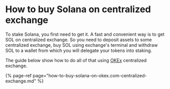 # How to buy Solana on centralized exchange

To stake Solana, you first need to get it. A fast and convenient way is to get SOL on centralized exchange. So you need to deposit assets to some centralized exchange, buy SOL using exchange's terminal and withdraw SOL to a wallet from which you will delegate your tokens into staking.

The guide below show how to do all of that using [OKEx](https://www.okex.com/join/2995542) centralized exchange.

{% page-ref page="how-to-buy-solana-on-okex.com-centralized-exchange.md" %}



